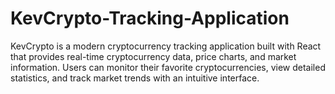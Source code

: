 # KevCrypto-Tracking-Application
KevCrypto is a modern cryptocurrency tracking application built with React that provides real-time cryptocurrency data, price charts, and market information. Users can monitor their favorite cryptocurrencies, view detailed statistics, and track market trends with an intuitive interface.
